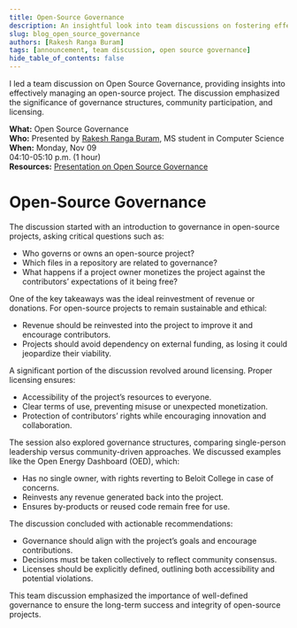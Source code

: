 ```yaml
---
title: Open-Source Governance
description: An insightful look into team discussions on fostering effective, inclusive governance in open-source projects.. 
slug: blog_open_source_governance
authors: [Rakesh Ranga Buram]
tags: [announcement, team discussion, open source governance]
hide_table_of_contents: false
---
```


I led a team discussion on Open Source Governance, providing insights into effectively managing an open-source project. The discussion emphasized the significance of governance structures, community participation, and licensing.

<!--truncate-->

**What:** Open Source Governance <br/>
**Who:** Presented by [Rakesh Ranga Buram](https://github.com/Rakesh-Ranga-Buram), MS student in Computer Science<br/>
**When:** Monday, Nov 09<br/>
  04:10-05:10 p.m. (1 hour)<br/>
**Resources:** [Presentation on Open Source Governance](https://docs.google.com/presentation/d/1bonKjEX0R_6ltp8ujuQ9uE-MNN9n_lGJQUHYqwV_Apg/edit?usp=sharing)


# Open-Source Governance

The discussion started with an introduction to governance in open-source projects, asking critical questions such as:

- Who governs or owns an open-source project?
- Which files in a repository are related to governance?
- What happens if a project owner monetizes the project against the contributors’ expectations of it being free?

One of the key takeaways was the ideal reinvestment of revenue or donations. For open-source projects to remain sustainable and ethical:

- Revenue should be reinvested into the project to improve it and encourage contributors.
- Projects should avoid dependency on external funding, as losing it could jeopardize their viability.

A significant portion of the discussion revolved around licensing. Proper licensing ensures:

- Accessibility of the project’s resources to everyone.
- Clear terms of use, preventing misuse or unexpected monetization.
- Protection of contributors’ rights while encouraging innovation and collaboration.

The session also explored governance structures, comparing single-person leadership versus community-driven approaches. We discussed examples like the Open Energy Dashboard (OED), which:

- Has no single owner, with rights reverting to Beloit College in case of concerns.
- Reinvests any revenue generated back into the project.
- Ensures by-products or reused code remain free for use.

The discussion concluded with actionable recommendations:

- Governance should align with the project’s goals and encourage contributions.
- Decisions must be taken collectively to reflect community consensus.
- Licenses should be explicitly defined, outlining both accessibility and potential violations.

This team discussion emphasized the importance of well-defined governance to ensure the long-term success and integrity of open-source projects.



